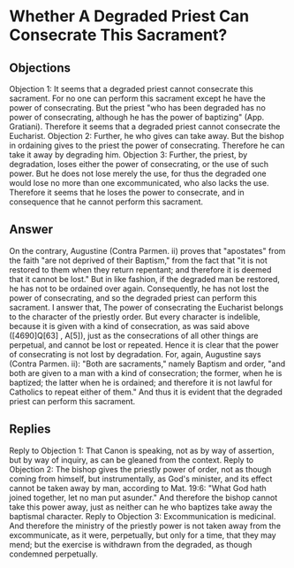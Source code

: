 # Whether A Degraded Priest Can Consecrate This Sacrament?
## Objections
Objection 1: It seems that a degraded priest cannot consecrate this sacrament. For no one can perform this sacrament except he have the power of consecrating. But the priest "who has been degraded has no power of consecrating, although he has the power of baptizing" (App. Gratiani). Therefore it seems that a degraded priest cannot consecrate the Eucharist.
Objection 2: Further, he who gives can take away. But the bishop in ordaining gives to the priest the power of consecrating. Therefore he can take it away by degrading him.
Objection 3: Further, the priest, by degradation, loses either the power of consecrating, or the use of such power. But he does not lose merely the use, for thus the degraded one would lose no more than one excommunicated, who also lacks the use. Therefore it seems that he loses the power to consecrate, and in consequence that he cannot perform this sacrament.
## Answer
On the contrary, Augustine (Contra Parmen. ii) proves that "apostates" from the faith "are not deprived of their Baptism," from the fact that "it is not restored to them when they return repentant; and therefore it is deemed that it cannot be lost." But in like fashion, if the degraded man be restored, he has not to be ordained over again. Consequently, he has not lost the power of consecrating, and so the degraded priest can perform this sacrament.
I answer that, The power of consecrating the Eucharist belongs to the character of the priestly order. But every character is indelible, because it is given with a kind of consecration, as was said above ([4690]Q[63] , A[5]), just as the consecrations of all other things are perpetual, and cannot be lost or repeated. Hence it is clear that the power of consecrating is not lost by degradation. For, again, Augustine says (Contra Parmen. ii): "Both are sacraments," namely Baptism and order, "and both are given to a man with a kind of consecration; the former, when he is baptized; the latter when he is ordained; and therefore it is not lawful for Catholics to repeat either of them." And thus it is evident that the degraded priest can perform this sacrament.
## Replies
Reply to Objection 1: That Canon is speaking, not as by way of assertion, but by way of inquiry, as can be gleaned from the context.
Reply to Objection 2: The bishop gives the priestly power of order, not as though coming from himself, but instrumentally, as God's minister, and its effect cannot be taken away by man, according to Mat. 19:6: "What God hath joined together, let no man put asunder." And therefore the bishop cannot take this power away, just as neither can he who baptizes take away the baptismal character.
Reply to Objection 3: Excommunication is medicinal. And therefore the ministry of the priestly power is not taken away from the excommunicate, as it were, perpetually, but only for a time, that they may mend; but the exercise is withdrawn from the degraded, as though condemned perpetually.